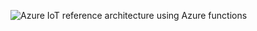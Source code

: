 ![Azure IoT reference architecture using Azure functions](https://www.structurizr.com/share/40713/b175349a-065c-4c04-96e4-11e36b67872b/images/Iot%20reference%20architecture%20with%20functions%20Container%20View.png "Azure IoT reference architecture using Azure functions")